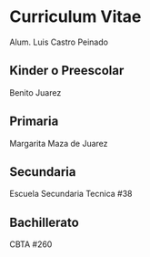 # Curriculum Vitae
Alum. Luis Castro Peinado

## Kinder o Preescolar
Benito Juarez

## Primaria
Margarita Maza de Juarez


## Secundaria
Escuela Secundaria Tecnica #38

## Bachillerato
CBTA #260
